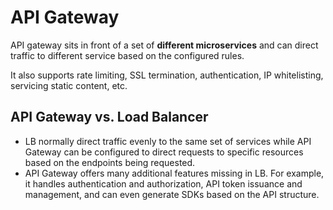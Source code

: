 # API Gateway

API gateway sits in front of a set of **different microservices** and can direct traffic to different service based
on the configured rules.

It also supports rate limiting, SSL termination, authentication, IP whitelisting, servicing static content, etc.

## API Gateway vs. Load Balancer

- LB normally direct traffic evenly to the same set of services while API Gateway can be configured to direct requests to specific resources based on the endpoints being requested.
- API Gateway offers many additional features missing in LB. For example, it handles authentication and authorization, API token issuance and management, and can even generate SDKs based on the API structure.

